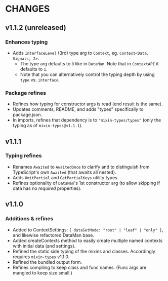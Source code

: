 # CHANGES

## v1.1.2 (unreleased)

### Enhances typing
- Adds `InterfaceLevel` (3rd) type arg to `Context`, eg. `Context<Data, Signals, 2>`.
    * The type arg defaults to `0` like in `DataMan`. Note that in `ContextAPI` it defaults to `1`.
    * Note that you can alternatively control the typing depth by using `type` vs. `interface`.

### Package refines
- Refines how typing for constructor args is read (end result is the same).
- Updates comments, README, and adds "types" specifically to package.json.
- In imports, refines that dependency is to `"mixin-types/types"` (only the typing as of `mixin-types@v1.1.1`).

## v1.1.1

### Typing refines
- Renames `Awaited` to `AwaitedOnce` to clarify and to distinguish from TypeScript's own `Awaited` (that awaits all nested).
- Adds `OmitPartial` and `GetPartialKeys` utility types.
- Refines optionality of `DataMan`'s 1st constructor arg (to allow skipping if data has no _required_ properties).

## v1.1.0

### Additions & refines

- Added to ContextSettings: `{ dataSetMode: "root" | "leaf" | "only" }`, and likewise refactored DataMan base.
- Added createContexts method to easily create multiple named contexts with initial data (and settings).
- Refined the static side typing of the mixins and classes. Accordingly requires `mixin-types` v1.1.0.
- Refined the bundled output form.
- Refines compiling to keep class and func names. (Func args are mangled to keep size small.)
